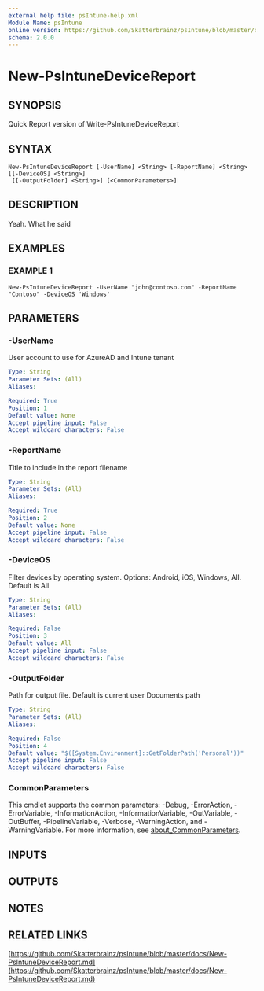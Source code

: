 ```yaml
---
external help file: psIntune-help.xml
Module Name: psIntune
online version: https://github.com/Skatterbrainz/psIntune/blob/master/docs/New-PsIntuneDeviceReport.md
schema: 2.0.0
---
```


# New-PsIntuneDeviceReport

## SYNOPSIS
Quick Report version of Write-PsIntuneDeviceReport

## SYNTAX

```
New-PsIntuneDeviceReport [-UserName] <String> [-ReportName] <String> [[-DeviceOS] <String>]
 [[-OutputFolder] <String>] [<CommonParameters>]
```

## DESCRIPTION
Yeah.
What he said

## EXAMPLES

### EXAMPLE 1
```
New-PsIntuneDeviceReport -UserName "john@contoso.com" -ReportName "Contoso" -DeviceOS 'Windows'
```

## PARAMETERS

### -UserName
User account to use for AzureAD and Intune tenant

```yaml
Type: String
Parameter Sets: (All)
Aliases:

Required: True
Position: 1
Default value: None
Accept pipeline input: False
Accept wildcard characters: False
```

### -ReportName
Title to include in the report filename

```yaml
Type: String
Parameter Sets: (All)
Aliases:

Required: True
Position: 2
Default value: None
Accept pipeline input: False
Accept wildcard characters: False
```

### -DeviceOS
Filter devices by operating system.
Options: Android, iOS, Windows, All.
Default is All

```yaml
Type: String
Parameter Sets: (All)
Aliases:

Required: False
Position: 3
Default value: All
Accept pipeline input: False
Accept wildcard characters: False
```

### -OutputFolder
Path for output file.
Default is current user Documents path

```yaml
Type: String
Parameter Sets: (All)
Aliases:

Required: False
Position: 4
Default value: "$([System.Environment]::GetFolderPath('Personal'))"
Accept pipeline input: False
Accept wildcard characters: False
```

### CommonParameters
This cmdlet supports the common parameters: -Debug, -ErrorAction, -ErrorVariable, -InformationAction, -InformationVariable, -OutVariable, -OutBuffer, -PipelineVariable, -Verbose, -WarningAction, and -WarningVariable. For more information, see [about_CommonParameters](http://go.microsoft.com/fwlink/?LinkID=113216).

## INPUTS

## OUTPUTS

## NOTES

## RELATED LINKS

[https://github.com/Skatterbrainz/psIntune/blob/master/docs/New-PsIntuneDeviceReport.md](https://github.com/Skatterbrainz/psIntune/blob/master/docs/New-PsIntuneDeviceReport.md)

